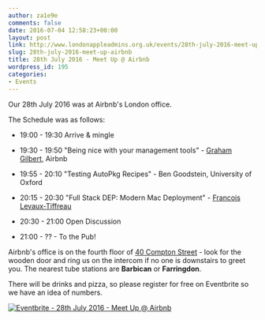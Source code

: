 ```yaml
---
author: za1e9e
comments: false
date: 2016-07-04 12:58:23+00:00
layout: post
link: http://www.londonappleadmins.org.uk/events/28th-july-2016-meet-up-airbnb/
slug: 28th-july-2016-meet-up-airbnb
title: 28th July 2016 - Meet Up @ Airbnb
wordpress_id: 195
categories:
- Events
---
```


Our 28th July 2016 was at Airbnb's London office.

The Schedule was as follows:



	
  * 19:00 - 19:30 Arrive & mingle

	
  * 19:30 - 19:50 "Being nice with your management tools" - [Graham Gilbert](http://grahamgilbert.com), Airbnb

	
  * 19:55 - 20:10 "Testing AutoPkg Recipes" - Ben Goodstein, University of Oxford

	
  * 20:15 - 20:30 "Full Stack DEP: Modern Mac Deployment" - [Francois Levaux-Tiffreau](http://maclovin.org/)

	
  * 20:30 - 21:00 Open Discussion

	
  * 21:00 - ?? - To the Pub!


Airbnb's office is on the fourth floor of [40 Compton Street](https://www.google.com/maps/place/Compton+Courtyard,+40+Compton+St,+London+EC1V+0BD,+UK/@51.5251099,-0.1025952,17z/data=!3m1!4b1!4m5!3m4!1s0x48761b50aefc1d61:0x6d34134c7abb24c0!8m2!3d51.5251099!4d-0.1004065) - look for the wooden door and ring us on the intercom if no one is downstairs to greet you. The nearest tube stations are **Barbican** or **Farringdon**.

There will be drinks and pizza, so please register for free on Eventbrite so we have an idea of numbers.

[![Eventbrite - 28th July 2016 - Meet Up @ Airbnb](https://www.eventbrite.com/custombutton?eid=26405024138)](http://www.eventbrite.com/e/28th-july-2016-meet-up-airbnb-tickets-26405024138?ref=ebtnebregn)
